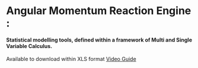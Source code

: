 # Angular Momentum Reaction Engine : 


#### Statistical modelling tools, defined within a framework of Multi and Single Variable Calculus. 
Available to download within XLS format [Video Guide](https://www.youtube.com/channel/UCHGtmfjIICpuETvXsRd2eww/playlists)

